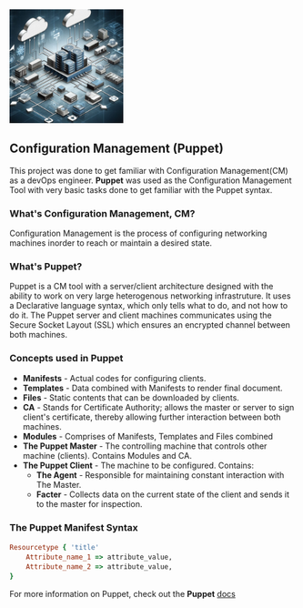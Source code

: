 <img src='./project_img/configuration_management.jpg' width="200" height="200">

## Configuration Management (Puppet)
This project was done to get familiar with Configuration Management(CM) as a devOps engineer. **Puppet** was used as the Configuration Management Tool with very basic tasks done to get familiar with the Puppet syntax.

### What's Configuration Management, CM?
Configuration Management is the process of configuring networking machines inorder to reach or maintain a desired state.

### What's Puppet?
Puppet is a CM tool with a server/client architecture designed with the ability to work on very large heterogenous networking infrastruture. It uses a Declarative language syntax, which only tells what to do, and not how to do it. The Puppet server and client machines communicates using the Secure Socket Layout (SSL) which ensures an encrypted channel between both machines.

### Concepts used in Puppet
- **Manifests** - Actual codes for configuring clients.
- **Templates** - Data combined with Manifests to render final document.
- **Files** - Static contents that can be downloaded by clients.
- **CA** - Stands for Certificate Authority; allows the master or server to sign client's certificate, thereby allowing further interaction between both machines.
- **Modules** - Comprises of Manifests, Templates and Files combined
- **The Puppet Master** - The controlling machine that controls other machine (clients). Contains Modules and CA.
- **The Puppet Client** - The machine to be configured. Contains:
	- **The Agent** - Responsible for maintaining constant interaction with The Master.
	- **Facter** - Collects data on the current state of the client and sends it to the master for inspection.

### The Puppet Manifest Syntax
```ruby
Resourcetype { 'title'
	Attribute_name_1 => attribute_value,
	Attribute_name_2 => attribute_value,
}
```

For more information on Puppet, check out the **Puppet** [docs](https://www.puppet.com/docs/puppet/5.5/puppet_index.html)
